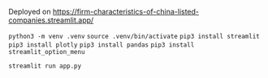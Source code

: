 Deployed on https://firm-characteristics-of-china-listed-companies.streamlit.app/

`python3 -m venv .venv`
`source .venv/bin/activate`
`pip3 install streamlit`
`pip3 install plotly`
`pip3 install pandas`
`pip3 install streamlit_option_menu`

`streamlit run app.py`